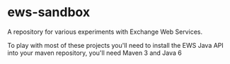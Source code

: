 ews-sandbox
===========

A repository for various experiments with Exchange Web Services.

To play with most of these projects you'll need to install the EWS Java API into your maven repository, you'll need Maven 3 and Java 6